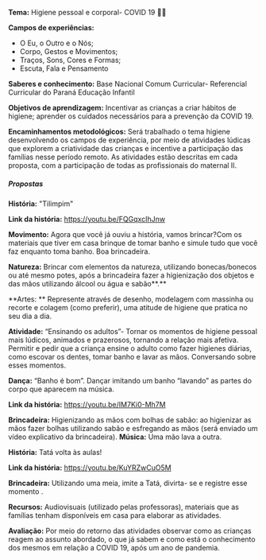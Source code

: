 **Tema:** Higiene pessoal e corporal- COVID 19 🤧🛀

**Campos de experiências:**

-  O Eu, o Outro e o Nós;   
-  Corpo, Gestos e Movimentos;
-  Traços, Sons, Cores e Formas;
-  Escuta, Fala e Pensamento

**Saberes e conhecimento:** Base Nacional Comum Curricular- Referencial Curricular do Paraná Educação Infantil

**Objetivos de aprendizagem:** Incentivar as crianças a criar hábitos de higiene; aprender os cuidados necessários para a prevenção da COVID 19.

**Encaminhamentos metodológicos:** Será trabalhado o tema higiene desenvolvendo os campos de experiência, por meio de atividades lúdicas que explorem a criatividade das crianças e incentive a participação das famílias nesse período remoto. As atividades estão descritas em cada proposta, com a participação de todas as profissionais do maternal II.

##### **Propostas**

**História:** "Tilimpim"

**Link da história:** https://youtu.be/FQGqxcIhJnw

**Movimento:** Agora que você já ouviu a história, vamos brincar?Com os materiais que tiver em casa brinque de tomar banho e simule tudo que você faz enquanto toma banho. Boa brincadeira.           

 **Natureza:** Brincar com elementos da natureza, utilizando bonecas/bonecos ou até mesmo potes, após a brincadeira fazer a higienização dos objetos e das mãos utilizando álcool ou água e sabão**.** 

**Artes: ** Represente através de desenho, modelagem com massinha ou recorte e colagem (como preferir), uma atitude de higiene que pratica no seu dia a dia.

 **Atividade:** “Ensinando os adultos”- Tornar os momentos de higiene pessoal mais lúdicos, animados e prazerosos, tornando a relação mais afetiva. Permitir e pedir que a criança ensine o adulto como fazer higienes diárias, como escovar os dentes, tomar banho e lavar as mãos. Conversando sobre esses momentos. 

**Dança:** “Banho é bom”. Dançar imitando um banho “lavando” as partes do corpo que aparecem na música.

**Link da história:**  https://youtu.be/IM7Ki0-Mh7M 

**Brincadeira:** Higienizando as mãos com bolhas de sabão:  ao higienizar as mãos fazer bolhas utilizando sabão e esfregando as mãos (será enviado um vídeo explicativo da brincadeira). **Música:** Uma mão lava a outra.        

**História:** Tatá volta às aulas!

**Link da história:**  https://youtu.be/KuYRZwCuO5M

**Brincadeira:** Utilizando uma meia, imite a Tatá, divirta- se e registre esse momento .

**Recursos:** Audiovisuais (utilizado pelas professoras), materiais que as famílias tenham disponíveis em casa para elaborar as atividades.

**Avaliação:** Por meio do retorno das atividades observar como as crianças reagem ao assunto abordado, o que já sabem e como está o conhecimento dos mesmos em relação a COVID 19, após um ano de pandemia.